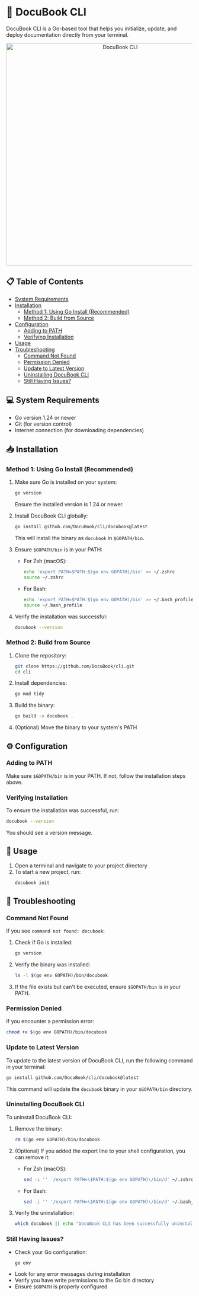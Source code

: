 # 🚀 DocuBook CLI

DocuBook CLI is a Go-based tool that helps you initialize, update, and deploy documentation directly from your terminal.

<div align="center">
  <img src="https://github.com/DocuBook/cli/blob/main/docubook-cli.gif" alt="DocuBook CLI" width="600" />
</div>


## 📋 Table of Contents
- [System Requirements](#-system-requirements)
- [Installation](#-installation)
  - [Method 1: Using Go Install (Recommended)](#method-1-using-go-install-recommended)
  - [Method 2: Build from Source](#method-2-build-from-source)
- [Configuration](#️-configuration)
  - [Adding to PATH](#adding-to-path)
  - [Verifying Installation](#verifying-installation)
- [Usage](#-usage)
- [Troubleshooting](#-troubleshooting)
  - [Command Not Found](#command-not-found)
  - [Permission Denied](#permission-denied)
  - [Update to Latest Version](#update-to-latest-version)
  - [Uninstalling DocuBook CLI](#uninstalling-docubook-cli)
  - [Still Having Issues?](#still-having-issues)

## 💻 System Requirements

- Go version 1.24 or newer
- Git (for version control)
- Internet connection (for downloading dependencies)

## 📥 Installation

### Method 1: Using Go Install (Recommended)

1. Make sure Go is installed on your system:
   ```bash
   go version
   ```
   Ensure the installed version is 1.24 or newer.

2. Install DocuBook CLI globally:
   ```bash
   go install github.com/DocuBook/cli/docubook@latest
   ```

   This will install the binary as `docubook` in `$GOPATH/bin`.

3. Ensure `$GOPATH/bin` is in your PATH:
   - For Zsh (macOS):
     ```bash
     echo 'export PATH=$PATH:$(go env GOPATH)/bin' >> ~/.zshrc
     source ~/.zshrc
     ```
   - For Bash:
     ```bash
     echo 'export PATH=$PATH:$(go env GOPATH)/bin' >> ~/.bash_profile
     source ~/.bash_profile
     ```

4. Verify the installation was successful:
   ```bash
   docubook --version
   ```

### Method 2: Build from Source

1. Clone the repository:
   ```bash
   git clone https://github.com/DocuBook/cli.git
   cd cli
   ```

2. Install dependencies:
   ```bash
   go mod tidy
   ```

3. Build the binary:
   ```bash
   go build -o docubook .
   ```

4. (Optional) Move the binary to your system's PATH

## ⚙️ Configuration

### Adding to PATH

Make sure `$GOPATH/bin` is in your PATH. If not, follow the installation steps above.

### Verifying Installation

To ensure the installation was successful, run:
```bash
docubook --version
```

You should see a version message.

## 🚀 Usage

1. Open a terminal and navigate to your project directory
2. To start a new project, run:
   ```bash
   docubook init
   ```

## 🔧 Troubleshooting

### Command Not Found

If you see `command not found: docubook`:

1. Check if Go is installed:
   ```bash
   go version
   ```

2. Verify the binary was installed:
   ```bash
   ls -l $(go env GOPATH)/bin/docubook
   ```

3. If the file exists but can't be executed, ensure `$GOPATH/bin` is in your PATH.

### Permission Denied

If you encounter a permission error:
```bash
chmod +x $(go env GOPATH)/bin/docubook
```

### Update to Latest Version

To update to the latest version of DocuBook CLI, run the following command in your terminal:
```bash
go install github.com/DocuBook/cli/docubook@latest
```
This command will update the `docubook` binary in your `$GOPATH/bin` directory.

### Uninstalling DocuBook CLI

To uninstall DocuBook CLI:

1. Remove the binary:
   ```bash
   rm $(go env GOPATH)/bin/docubook
   ```

2. (Optional) If you added the export line to your shell configuration, you can remove it:
   - For Zsh (macOS):
     ```bash
     sed -i '' '/export PATH=\$PATH:$(go env GOPATH)\/bin/d' ~/.zshrc
     ```
   - For Bash:
     ```bash
     sed -i '' '/export PATH=\$PATH:$(go env GOPATH)\/bin/d' ~/.bash_profile
     ```

3. Verify the uninstallation:
   ```bash
   which docubook || echo "DocuBook CLI has been successfully uninstalled"
   ```

### Still Having Issues?

- Check your Go configuration:
  ```bash
  go env
  ```
- Look for any error messages during installation
- Verify you have write permissions to the Go bin directory
- Ensure `$GOPATH` is properly configured
